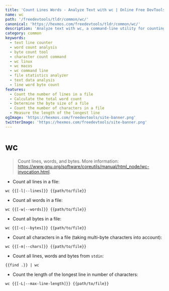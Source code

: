 ```yaml
---
title: 'Count Lines Words - Analyze Text with wc | Online Free DevTools by Hexmos'
name: wc
path: '/freedevtools/tldr/common/wc/'
canonical: 'https://hexmos.com/freedevtools/tldr/common/wc/'
description: 'Analyze text with wc, a command-line utility for counting lines, words, and bytes. Get accurate statistics and analyze text data quickly. Free online tool, no registration required.'
category: common
keywords:
  - text line counter
  - word count analysis
  - byte count tool
  - character count command
  - wc linux
  - wc macos
  - wc command line
  - file statistics analyzer
  - text data analysis
  - line word byte count
features:
  - Count the number of lines in a file
  - Calculate the total word count
  - Determine the byte size of a file
  - Count the number of characters in a file
  - Measure the length of the longest line
ogImage: 'https://hexmos.com/freedevtools/site-banner.png'
twitterImage: 'https://hexmos.com/freedevtools/site-banner.png'
---
```


# wc

> Count lines, words, and bytes.
> More information: <https://www.gnu.org/software/coreutils/manual/html_node/wc-invocation.html>.

- Count all lines in a file:

`wc {{[-l|--lines]}} {{path/to/file}}`

- Count all words in a file:

`wc {{[-w|--words]}} {{path/to/file}}`

- Count all bytes in a file:

`wc {{[-c|--bytes]}} {{path/to/file}}`

- Count all characters in a file (taking multi-byte characters into account):

`wc {{[-m|--chars]}} {{path/to/file}}`

- Count all lines, words and bytes from `stdin`:

`{{find .}} | wc`

- Count the length of the longest line in number of characters:

`wc {{[-L|--max-line-length]}} {{path/to/file}}`
